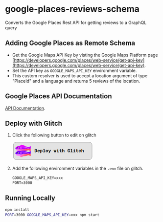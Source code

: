 # google-places-reviews-schema

Converts the Google Places Rest API for getting reviews to a GraphQL query

## Adding Google Places as Remote Schema

- Get the Google Maps API Key by visting the Google Maps Platform page [https://developers.google.com/places/web-service/get-api-key](https://developers.google.com/places/web-service/get-api-key).
- Set the API key as `GOOGLE_MAPS_API_KEY` environment variable.
- This custom resolver is used to accept a location argument of type "PlaceId" and a language and returns 5 reviews of the location.

## Google Places API Documentation

[API Documentation](https://developers.google.com/places/web-service/intro).

## Deploy with Glitch

1. Click the following button to edit on glitch

   [![glitch-deploy-button](https://raw.githubusercontent.com/hasura/graphql-engine/master/community/boilerplates/auth-webhooks/nodejs-express/assets/deploy-glitch.png)](http://glitch.com/edit/#!/import/github/jesse-deboer/google-places-reviews-schema)

2. Add the following environment variables in the `.env` file on glitch.

   ```env
   GOOGLE_MAPS_API_KEY=xxx
   PORT=3000
   ```

## Running Locally

```bash
npm install
PORT=3000 GOOGLE_MAPS_API_KEY=xxx npm start
```
